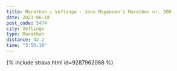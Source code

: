 ```yaml
---
title: Marathon i Veflinge - Jens Mogensen’s Marathon nr. 300
date: 2023-06-18
post_code: 5474
city: Veflinge
type: Marathon
distance: 42.2
time: "3:55:19"
---
```

{% include strava.html id=9287962068 %}